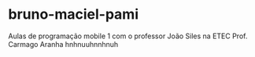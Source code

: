 # bruno-maciel-pami
Aulas de programação mobile 1 com o professor João Siles na ETEC Prof. Carmago Aranha
hnhnuuhnnhnuh